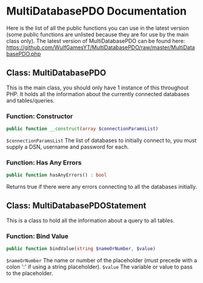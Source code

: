 # MultiDatabasePDO Documentation
Here is the list of all the public functions you can use in the latest version (some public functions are unlisted because they are for use by the main class only). The latest version of MultiDatabasePDO can be found here: https://github.com/WulfGamesYT/MultiDatabasePDO/raw/master/MultiDatabasePDO.php

## Class: MultiDatabasePDO
This is the main class, you should only have 1 instance of this throughout PHP. It holds all the information about the currently connected databases and tables/queries.

### Function: Constructor
```php
public function __construct(array $connectionParamsList)
```
`$connectionParamsList` The list of databases to initially connect to, you must supply a DSN, username and password for each.

### Function: Has Any Errors
```php
public function hasAnyErrors() : bool
```
Returns true if there were any errors connecting to all the databases initially.

## Class: MultiDatabasePDOStatement
This is a class to hold all the information about a query to all tables.

### Function: Bind Value
```php
public function bindValue(string $nameOrNumber, $value)
```
`$nameOrNumber` The name or number of the placeholder (must precede with a colon ':' if using a string placeholder).
`$value` The variable or value to pass to the placeholder.
